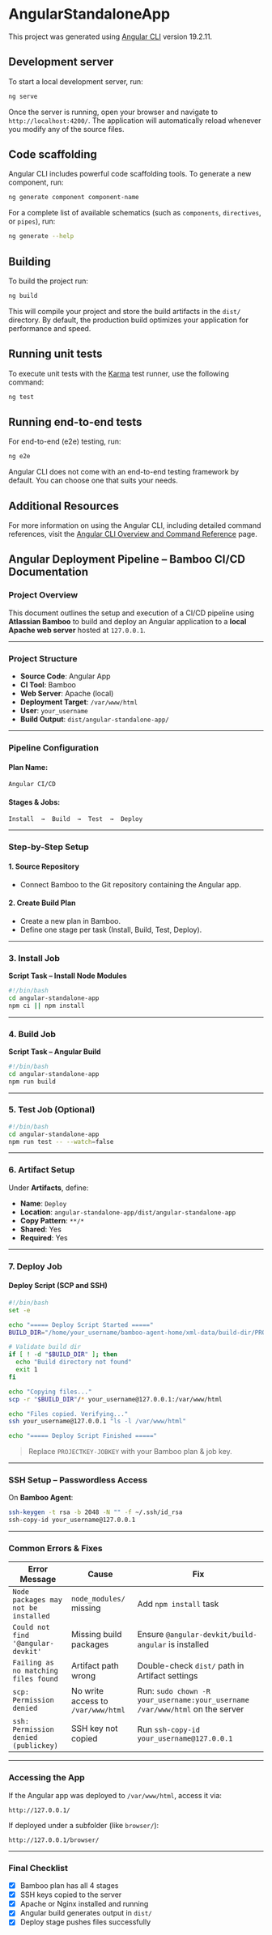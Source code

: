 # AngularStandaloneApp

This project was generated using [Angular CLI](https://github.com/angular/angular-cli) version 19.2.11.

## Development server

To start a local development server, run:

```bash
ng serve
```

Once the server is running, open your browser and navigate to `http://localhost:4200/`. The application will automatically reload whenever you modify any of the source files.

## Code scaffolding

Angular CLI includes powerful code scaffolding tools. To generate a new component, run:

```bash
ng generate component component-name
```

For a complete list of available schematics (such as `components`, `directives`, or `pipes`), run:

```bash
ng generate --help
```

## Building

To build the project run:

```bash
ng build
```

This will compile your project and store the build artifacts in the `dist/` directory. By default, the production build optimizes your application for performance and speed.

## Running unit tests

To execute unit tests with the [Karma](https://karma-runner.github.io) test runner, use the following command:

```bash
ng test
```

## Running end-to-end tests

For end-to-end (e2e) testing, run:

```bash
ng e2e
```

Angular CLI does not come with an end-to-end testing framework by default. You can choose one that suits your needs.

## Additional Resources

For more information on using the Angular CLI, including detailed command references, visit the [Angular CLI Overview and Command Reference](https://angular.dev/tools/cli) page.




## Angular Deployment Pipeline – Bamboo CI/CD Documentation

### Project Overview
This document outlines the setup and execution of a CI/CD pipeline using **Atlassian Bamboo** to build and deploy an Angular application to a **local Apache web server** hosted at `127.0.0.1`.

---

### Project Structure
- **Source Code**: Angular App
- **CI Tool**: Bamboo
- **Web Server**: Apache (local)
- **Deployment Target**: `/var/www/html`
- **User**: `your_username`
- **Build Output**: `dist/angular-standalone-app/`

---

### Pipeline Configuration

#### Plan Name:
`Angular CI/CD`

#### Stages & Jobs:
```
Install  →  Build  →  Test  →  Deploy
```

---

### Step-by-Step Setup

#### 1. Source Repository
- Connect Bamboo to the Git repository containing the Angular app.

#### 2. Create Build Plan
- Create a new plan in Bamboo.
- Define one stage per task (Install, Build, Test, Deploy).

---

### 3. Install Job
**Script Task – Install Node Modules**
```bash
#!/bin/bash
cd angular-standalone-app
npm ci || npm install
```

---

### 4. Build Job
**Script Task – Angular Build**
```bash
#!/bin/bash
cd angular-standalone-app
npm run build
```

---

### 5. Test Job (Optional)
```bash
#!/bin/bash
cd angular-standalone-app
npm run test -- --watch=false
```

---

### 6. Artifact Setup
Under **Artifacts**, define:

- **Name**: `Deploy`
- **Location**: `angular-standalone-app/dist/angular-standalone-app`
- **Copy Pattern**: `**/*`
- **Shared**: Yes
- **Required**: Yes

---

### 7. Deploy Job

#### Deploy Script (SCP and SSH)
```bash
#!/bin/bash
set -e

echo "===== Deploy Script Started ====="
BUILD_DIR="/home/your_username/bamboo-agent-home/xml-data/build-dir/PROJECTKEY-JOBKEY/dist/angular-standalone-app"

# Validate build dir
if [ ! -d "$BUILD_DIR" ]; then
  echo "Build directory not found"
  exit 1
fi

echo "Copying files..."
scp -r "$BUILD_DIR"/* your_username@127.0.0.1:/var/www/html

echo "Files copied. Verifying..."
ssh your_username@127.0.0.1 "ls -l /var/www/html"

echo "===== Deploy Script Finished ====="
```
> Replace `PROJECTKEY-JOBKEY` with your Bamboo plan & job key.

---

### SSH Setup – Passwordless Access
On **Bamboo Agent**:
```bash
ssh-keygen -t rsa -b 2048 -N "" -f ~/.ssh/id_rsa
ssh-copy-id your_username@127.0.0.1
```

---

### Common Errors & Fixes

| Error Message | Cause | Fix |
|---------------|-------|-----|
| `Node packages may not be installed` | `node_modules/` missing | Add `npm install` task |
| `Could not find '@angular-devkit'` | Missing build packages | Ensure `@angular-devkit/build-angular` is installed |
| `Failing as no matching files found` | Artifact path wrong | Double-check `dist/` path in Artifact settings |
| `scp: Permission denied` | No write access to `/var/www/html` | Run: `sudo chown -R your_username:your_username /var/www/html` on the server |
| `ssh: Permission denied (publickey)` | SSH key not copied | Run `ssh-copy-id your_username@127.0.0.1` |

---

### Accessing the App
If the Angular app was deployed to `/var/www/html`, access it via:
```url
http://127.0.0.1/
```

If deployed under a subfolder (like `browser/`):
```url
http://127.0.0.1/browser/
```

---

### Final Checklist
- [x] Bamboo plan has all 4 stages
- [x] SSH keys copied to the server
- [x] Apache or Nginx installed and running
- [x] Angular build generates output in `dist/`
- [x] Deploy stage pushes files successfully
